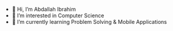 - 👋 Hi, I’m Abdallah Ibrahim
- 👀 I’m interested in Computer Science 
- 🌱 I’m currently learning Problem Solving & Mobile Applications
